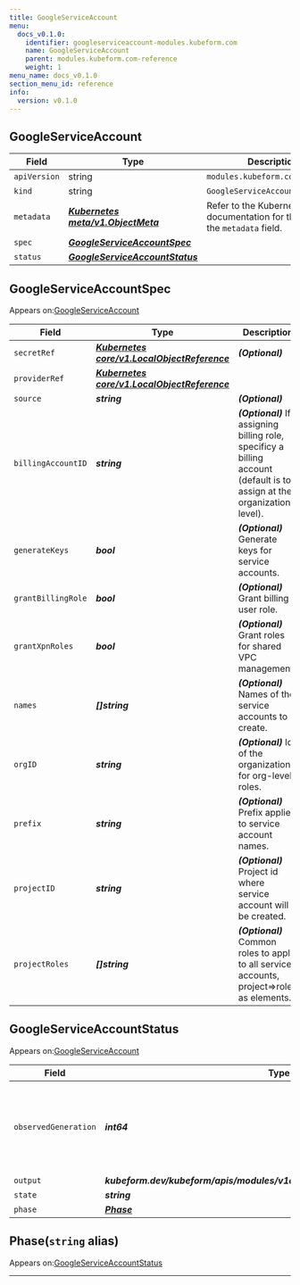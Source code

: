 ```yaml
---
title: GoogleServiceAccount
menu:
  docs_v0.1.0:
    identifier: googleserviceaccount-modules.kubeform.com
    name: GoogleServiceAccount
    parent: modules.kubeform.com-reference
    weight: 1
menu_name: docs_v0.1.0
section_menu_id: reference
info:
  version: v0.1.0
---
```


## GoogleServiceAccount
| Field | Type | Description |
| ------ | ----- | ----------- |
| `apiVersion` | string | `modules.kubeform.com/v1alpha1` |
|    `kind` | string | `GoogleServiceAccount` |
| `metadata` | ***[Kubernetes meta/v1.ObjectMeta](https://kubernetes.io/docs/reference/generated/kubernetes-api/v1.13/#objectmeta-v1-meta)***|Refer to the Kubernetes API documentation for the fields of the `metadata` field.|
| `spec` | ***[GoogleServiceAccountSpec](#googleserviceaccountspec)***||
| `status` | ***[GoogleServiceAccountStatus](#googleserviceaccountstatus)***||
## GoogleServiceAccountSpec

Appears on:[GoogleServiceAccount](#googleserviceaccount)

| Field | Type | Description |
| ------ | ----- | ----------- |
| `secretRef` | ***[Kubernetes core/v1.LocalObjectReference](https://kubernetes.io/docs/reference/generated/kubernetes-api/v1.13/#localobjectreference-v1-core)***| ***(Optional)*** |
| `providerRef` | ***[Kubernetes core/v1.LocalObjectReference](https://kubernetes.io/docs/reference/generated/kubernetes-api/v1.13/#localobjectreference-v1-core)***||
| `source` | ***string***| ***(Optional)*** |
| `billingAccountID` | ***string***| ***(Optional)*** If assigning billing role, specificy a billing account (default is to assign at the organizational level).|
| `generateKeys` | ***bool***| ***(Optional)*** Generate keys for service accounts.|
| `grantBillingRole` | ***bool***| ***(Optional)*** Grant billing user role.|
| `grantXpnRoles` | ***bool***| ***(Optional)*** Grant roles for shared VPC management.|
| `names` | ***[]string***| ***(Optional)*** Names of the service accounts to create.|
| `orgID` | ***string***| ***(Optional)*** Id of the organization for org-level roles.|
| `prefix` | ***string***| ***(Optional)*** Prefix applied to service account names.|
| `projectID` | ***string***| ***(Optional)*** Project id where service account will be created.|
| `projectRoles` | ***[]string***| ***(Optional)*** Common roles to apply to all service accounts, project=>role as elements.|
## GoogleServiceAccountStatus

Appears on:[GoogleServiceAccount](#googleserviceaccount)

| Field | Type | Description |
| ------ | ----- | ----------- |
| `observedGeneration` | ***int64***| ***(Optional)*** Resource generation, which is updated on mutation by the API Server.|
| `output` | ***kubeform.dev/kubeform/apis/modules/v1alpha1.GoogleServiceAccountOutput***| ***(Optional)*** |
| `state` | ***string***| ***(Optional)*** |
| `phase` | ***[Phase](#phase)***| ***(Optional)*** |
## Phase(`string` alias)

Appears on:[GoogleServiceAccountStatus](#googleserviceaccountstatus)

---
